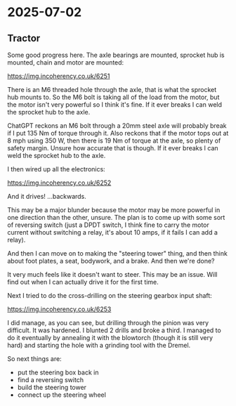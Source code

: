 # 2025-07-02

## Tractor

Some good progress here. The axle bearings are mounted, sprocket hub is mounted, chain and motor are mounted:

https://img.incoherency.co.uk/6251

There is an M6 threaded hole through the axle, that is what the sprocket hub mounts to. So the M6 bolt is taking
all of the load from the motor, but the motor isn't very powerful so I think it's fine. If it ever breaks I can
weld the sprocket hub to the axle.

ChatGPT reckons an M6 bolt through a 20mm steel axle will probably break if I put 135 Nm of torque through it. Also
reckons that if the motor tops out at 8 mph using 350 W, then there is 19 Nm of torque at the axle, so plenty of
safety margin. Unsure how accurate that is though. If it ever breaks I can weld the sprocket hub to the axle.

I then wired up all the electronics:

https://img.incoherency.co.uk/6252

And it drives! ...backwards.

This may be a major blunder because the motor may be more powerful in one direction than the other, unsure. The plan
is to come up with some sort of reversing switch (just a DPDT switch, I think fine to carry the motor current without
switching a relay, it's about 10 amps, if it fails I can add a relay).

And then I can move on to making the "steering tower" thing, and then think about foot plates, a seat, bodywork,
and a brake. And then we're done?

It very much feels like it doesn't want to steer. This may be an issue. Will find out when I can actually drive it
for the first time.

Next I tried to do the cross-drilling on the steering gearbox input shaft:

https://img.incoherency.co.uk/6253

I did manage, as you can see, but drilling through the pinion was very difficult. It was hardened. I blunted 2 drills
and broke a third. I managed to do it eventually by annealing it with the blowtorch (though it is still very hard)
and starting the hole with a grinding tool with the Dremel.

So next things are:

 * put the steering box back in
 * find a reversing switch
 * build the steering tower
 * connect up the steering wheel
